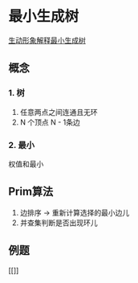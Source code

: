 # 最小生成树

[生动形象解释最小生成树](https://www.bilibili.com/video/BV1Eb41177d1/)

## 概念

### 1. 树

1. 任意两点之间连通且无环
2. N 个顶点 N - 1条边

### 2. 最小

权值和最小


## Prim算法

1. 边排序 -> 重新计算选择的最小边儿
2. 并查集判断是否出现环儿


## 例题

[[]]